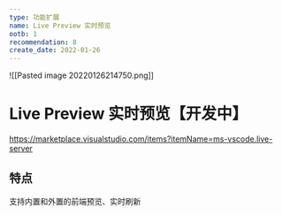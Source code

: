 ```yaml
---
type: 功能扩展
name: Live Preview 实时预览
ootb: 1
recommendation: 8
create_date: 2022-01-26
---
```


![[Pasted image 20220126214750.png]]

# Live Preview 实时预览【开发中】

https://marketplace.visualstudio.com/items?itemName=ms-vscode.live-server

## 特点

支持内置和外置的前端预览、实时刷新
